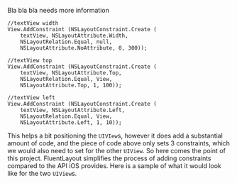 Bla bla bla needs more information


```
//textView width
View.AddConstraint (NSLayoutConstraint.Create (
    textView, NSLayoutAttribute.Width, 
    NSLayoutRelation.Equal, null, 
    NSLayoutAttribute.NoAttribute, 0, 300));
 
//textView top 
View.AddConstraint (NSLayoutConstraint.Create (
    textView, NSLayoutAttribute.Top, 
    NSLayoutRelation.Equal, View, 
    NSLayoutAttribute.Top, 1, 100));
    
//textView left
View.AddConstraint (NSLayoutConstraint.Create (
    textView, NSLayoutAttribute.Left, 
    NSLayoutRelation.Equal, View, 
    NSLayoutAttribute.Left, 1, 10));
```

This helps a bit positioning the `UIVIew`s, however it does add a substantial amount of code, and the piece of code above only sets 3 constraints, which we
would also need to set for the other `UIView`. So here comes the point of this project. FluentLayout simplifies the process of adding constraints compared to the API iOS provides. Here is a sample of what it would look like for the two `UIView`s.
